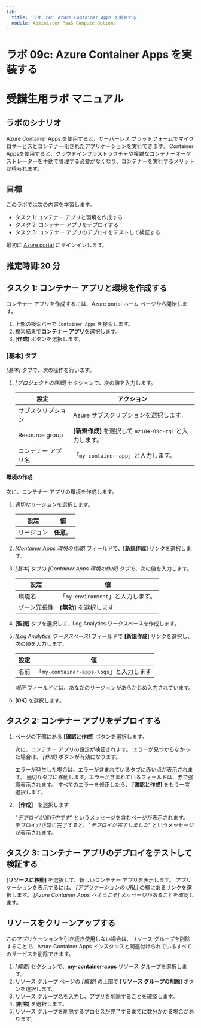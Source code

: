 ```yaml
---
lab:
  title: 'ラボ 09c: Azure Container Apps を実装する'
  module: Administer PaaS Compute Options
---
```


# ラボ 09c: Azure Container Apps を実装する
# 受講生用ラボ マニュアル

## ラボのシナリオ
Azure Container Apps を使用すると、サーバーレス プラットフォームでマイクロサービスとコンテナー化されたアプリケーションを実行できます。 Container Appsを使用すると、クラウドインフラストラクチャや複雑なコンテナーオーケストレーターを手動で管理する必要がなくなり、コンテナーを実行するメリットが得られます。

## 目標

このラボでは次の内容を学習します。
- タスク 1: コンテナー アプリと環境を作成する
- タスク 2: コンテナー アプリをデプロイする
- タスク 3: コンテナー アプリのデプロイをテストして検証する

最初に [Azure portal](https://portal.azure.com) にサインインします。

## 推定時間:20 分

## タスク 1: コンテナー アプリと環境を作成する

コンテナー アプリを作成するには、Azure portal ホーム ページから開始します。

1. 上部の検索バーで `Container Apps` を検索します。
1. 検索結果で**コンテナー アプリ**を選択します。
1. **[作成]** ボタンを選択します。

### [基本] タブ

*[基本]* タブで、次の操作を行います。

1. *[プロジェクトの詳細]* セクションで、次の値を入力します。

    | 設定 | アクション |
    |---|---|
    | サブスクリプション | Azure サブスクリプションを選択します。 |
    | Resource group | **[新規作成]** を選択して `az104-09c-rg1` と入力します。 |
    | コンテナー アプリ名 |  「`my-container-app`」と入力します。 |

#### 環境の作成

次に、コンテナー アプリの環境を作成します。

1. 適切なリージョンを選択します。

    | 設定 | 値 |
    |--|--|
    | リージョン | **任意**。 |

1. *[Container Apps 環境の作成]* フィールドで、**[新規作成]** リンクを選択します。
1. *[基本]* タブの *[Container Apps 環境の作成]* タブで、次の値を入力します。

    | 設定 | 値 |
    |--|--|
    | 環境名 | 「`my-environment`」と入力します。 |
    | ゾーン冗長性 | **[無効]** を選択します |

1. **[監視]** タブを選択して、Log Analytics ワークスペースを作成します。
1. *[Log Analytics ワークスペース]* フィールドで **[新規作成]** リンクを選択し、次の値を入力します。

    | 設定 | 値 |
    |--|--|
    | 名前 | 「`my-container-apps-logs`」と入力します |
  
    *場所* フィールドには、あなたのリージョンがあらかじめ入力されています。

1. **[OK]** を選択します。


## タスク 2: コンテナー アプリをデプロイする

1. ページの下部にある **[確認と作成]** ボタンを選択します。  

    次に、コンテナー アプリの設定が検証されます。 エラーが見つからなかった場合は、 *[作成]* ボタンが有効になります。  

    エラーが発生した場合は、エラーが含まれているタブに赤い点が表示されます。  適切なタブに移動します。エラーが含まれているフィールドは、赤で強調表示されます。  すべてのエラーを修正したら、 **[確認と作成]** をもう一度選択します。

1. **［作成］** を選択します

    "*デプロイが進行中です*" というメッセージを含むページが表示されます。  デプロイが正常に完了すると、"*デプロイが完了しました*" というメッセージが表示されます。
   
## タスク 3: コンテナー アプリのデプロイをテストして検証する

**[リソースに移動]** を選択して、新しいコンテナー アプリを表示します。  アプリケーションを表示するには、 *[アプリケーションの URL]* の横にあるリンクを選択します。 *[Azure Container Apps へようこそ]* メッセージがあることを確認します。

## リソースをクリーンアップする

このアプリケーションを引き続き使用しない場合は、リソース グループを削除することで、Azure Container Apps インスタンスと関連付けられているすべてのサービスを削除できます。

1. *[概要]* セクションで、**my-container-apps** リソース グループを選択します。
1. リソース グループ ページの *[概要]* の上部で **[リソース グループの削除]** ボタンを選択します。
1. リソース グループ名を入力し、アプリを削除することを確認します。 
1. **[削除]** を選択します。
1. リソース グループを削除するプロセスが完了するまでに数分かかる場合があります。
